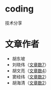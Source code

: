 # coding
技术分享

# 文章作者
* 胡东坡
* 刘晓伟（[文章数7](consul/readme.md)）
* 胡文亮（[文章数4](mysql/readme.md)）
* 窦经纬（[文章数2](code-standard/readme.md)）
* 胡海清（[文章数2](https/https原理分析篇.md)）
